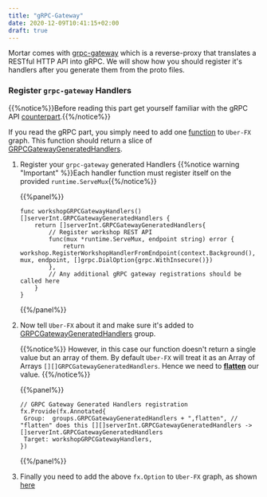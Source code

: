 ```yaml
---
title: "gRPC-Gateway"
date: 2020-12-09T10:41:15+02:00
draft: true
---
```


Mortar comes with [grpc-gateway](https://github.com/grpc-ecosystem/grpc-gateway) which is a reverse-proxy that translates a RESTful HTTP API into gRPC.
We will show how you should register it's handlers after you generate them from the proto files.

### Register `grpc-gateway` Handlers

{{%notice%}}Before reading this part get yourself familiar with the gRPC API [counterpart](/api/grpc).{{%/notice%}}

If you read the gRPC part, you simply need to add one [function](https://github.com/go-masonry/mortar-demo/blob/4a178a4540e185341a99388786a26d229422729c/workshop/app/mortar/workshop.go#L49) to `Uber-FX` graph.
This function should return a slice of [GRPCGatewayGeneratedHandlers](https://github.com/go-masonry/mortar/blob/master/interfaces/http/server/interfaces.go#L55).

1. Register your `grpc-gateway` generated Handlers
   {{%notice warning "Important" %}}Each handler function must register itself on the provided `runtime.ServeMux`{{%/notice%}}

   {{%panel%}}
   ```golang
   func workshopGRPCGatewayHandlers() []serverInt.GRPCGatewayGeneratedHandlers {
       return []serverInt.GRPCGatewayGeneratedHandlers{
           // Register workshop REST API
           func(mux *runtime.ServeMux, endpoint string) error {
               return workshop.RegisterWorkshopHandlerFromEndpoint(context.Background(), mux, endpoint, []grpc.DialOption{grpc.WithInsecure()})
           },
           // Any additional gRPC gateway registrations should be called here
       }
   }
   ```
   {{%/panel%}}

2. Now tell `Uber-FX` about it and make sure it's added to [GRPCGatewayGeneratedHandlers](https://github.com/go-masonry/mortar-demo/blob/4a178a4540e185341a99388786a26d229422729c/workshop/app/mortar/workshop.go#L34) group.
   
   {{%notice%}}
   However, in this case our function doesn't return a single value but an array of them.
   By default `Uber-FX` will treat it as an Array of Arrays `[][]GRPCGatewayGeneratedHandlers`.
   Hence we need to [**flatten**](https://github.com/go-masonry/mortar-demo/blob/4a178a4540e185341a99388786a26d229422729c/workshop/app/mortar/workshop.go#L33) our value.
   {{%/notice%}}

   {{%panel%}}
   ```golang
   // GRPC Gateway Generated Handlers registration
   fx.Provide(fx.Annotated{
    Group:  groups.GRPCGatewayGeneratedHandlers + ",flatten", // "flatten" does this [][]serverInt.GRPCGatewayGeneratedHandlers -> []serverInt.GRPCGatewayGeneratedHandlers
    Target: workshopGRPCGatewayHandlers,
   })
   ```
   {{%/panel%}}

3. Finally you need to add the above `fx.Option` to `Uber-FX` graph, as shown [here](https://github.com/go-masonry/mortar-demo/blob/master/workshop/main.go#L39)
